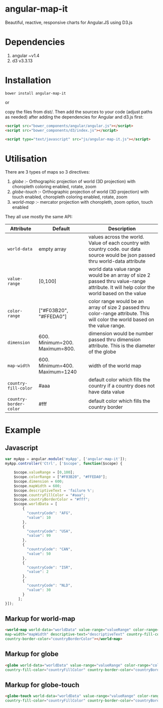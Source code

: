 # angular-map-it

Beautiful, reactive, responsive charts for Angular.JS using D3.js


# Dependencies

1. angular ~v1.4
2. d3 v3.3.13


# Installation

```shell
bower install angular-map-it
```

or

copy the files from dist/. Then add the sources to your code (adjust paths as needed) after adding the dependencies for Angular and d3.js first:

```html
<script src="bower_components/angular/angular.js"></script>
<script src="bower_components/d3/index.js"></script>

<script type="text/javascript" src="js/angular-map-it.js"></script>
```


# Utilisation

There are 3 types of maps so 3 directives:

1. *globe* :- Orthographic projection of world (3D projection) with choropleth coloring enabled, rotate, zoom
2. *globe-touch* :- Orthographic projection of world (3D projection) with touch enabled, choropleth coloring enabled, rotate, zoom
3. *world-map* :- mercator projection with choropleth, zoom option, touch enabled

They all use mostly the same API:

Attribute | Default | Description
----------| ------- | -----------
```world-data``` | empty array | values across the world. Value of each country with country code. our data source would be json passed thru world-data attribute
```value-range``` | [0,100] | world data value range would be an array of size 2 passed thru value-range attribute. It will help color the world based on the value
```color-range``` | ["#F03B20", "#FFEDA0"] | color range would be an array of size 2 passed thru color-range attribute. This will color the world based on the value range.
```dimension``` | 600. Minimum=200. Maximum=800. | dimension would be number passed thru dimension attribute. This is the diameter of the globe
```map-width``` | 600. Minimum=400. Maximum=1240 | width of the world map
```country-fill-color``` | #aaa | default color which fills the country if a country does not have data value
```country-border-color``` | #fff | default color which fills the country border


# Example

## Javascript

```javascript
var myApp = angular.module('myApp', ['angular-map-it']);
myApp.controller('Ctrl', ['$scope', function($scope) {

    $scope.valueRange = [0,100];
    $scope.colorRange = ["#F03B20", "#FFEDA0"];
    $scope.dimension = 600;
    $scope.mapWidth = 600;
    $scope.descriptiveText = 'failure %';
    $scope.countryFillColor = "#aaa";
    $scope.countryBorderColor = "#fff";
    $scope.worldData = [
        {
          "countryCode": "AFG",
          "value": 10
        },
        {
          "countryCode": "USA",
          "value": 99
        },
        {
          "countryCode": "CAN",
          "value": 50
        },
        {
          "countryCode": "ISR",
          "value": 2
        },
        {
          "countryCode": "NLD",
          "value": 30
        }
      ];
}]);

```


## Markup for world-map

```html
<world-map world-data="worldData" value-range="valueRange" color-range="colorRange" dimension="dimension"
map-width="mapWidth" descriptive-text="descriptiveText" country-fill-color="countryFillColor"
country-border-color="countryBorderColor"></world-map>
```


## Markup for globe

```html
<globe world-data="worldData" value-range="valueRange" color-range="colorRange" dimension="dimension"
country-fill-color="countryFillColor" country-border-color="countryBorderColor"></globe>
```


## Markup for globe-touch

```html
<globe-touch world-data="worldData" value-range="valueRange" color-range="colorRange" dimension="dimension"
country-fill-color="countryFillColor" country-border-color="countryBorderColor"></globe-touch>
```
